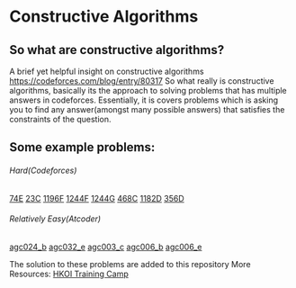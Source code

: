 # Constructive Algorithms
## So what are constructive algorithms?
A brief yet helpful insight on constructive algorithms https://codeforces.com/blog/entry/80317
So what really is constructive algorithms, basically its the approach to solving problems that has multiple answers in codeforces.  Essentially, it is covers problems which is asking you to find any answer(amongst many possible answers) that satisfies the constraints of the question.

## Some example problems:
###### Hard(Codeforces)
[74E](https://codeforces.com/problemset/problem/74/E)
[23C](https://codeforces.com/problemset/problem/23/C)
[1196F](https://codeforces.com/problemset/problem/1196/F)
[1244F](https://codeforces.com/problemset/problem/1244/F)
[1244G](https://codeforces.com/problemset/problem/1244/G)
[468C](https://codeforces.com/problemset/problem/468/C)
[1182D](https://codeforces.com/problemset/problem/1182/D)
[356D](https://codeforces.com/problemset/problem/356/D)
    
###### Relatively Easy(Atcoder)
[agc024_b](https://atcoder.jp/contests/agc024/tasks/agc024_b)
[agc032_e](https://atcoder.jp/contests/agc032/tasks/agc032_e)
[agc003_c](https://atcoder.jp/contests/agc003/tasks/agc003_c)
[agc006_b](https://atcoder.jp/contests/agc006/tasks/agc006_b)
[agc006_e](https://atcoder.jp/contests/agc006/tasks/agc006_e)

The solution to these problems are added to this repository
More Resources:
[HKOI Training Camp](https://assets.hkoi.org/training2018/ca.pdf)
